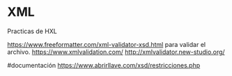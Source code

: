 # XML
Practicas de HXL

https://www.freeformatter.com/xml-validator-xsd.html para validar el archivo.
https://www.xmlvalidation.com/
http://xmlvalidator.new-studio.org/

#documentación
https://www.abrirllave.com/xsd/restricciones.php
